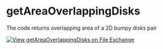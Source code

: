 # getAreaOverlappingDisks
The code returns overlapping area of a 2D bumpy disks pair

[![View getAreaOverlappingDisks on File Exchange](https://www.mathworks.com/matlabcentral/images/matlab-file-exchange.svg)](https://www.mathworks.com/matlabcentral/fileexchange/74333-getareaoverlappingdisks)
